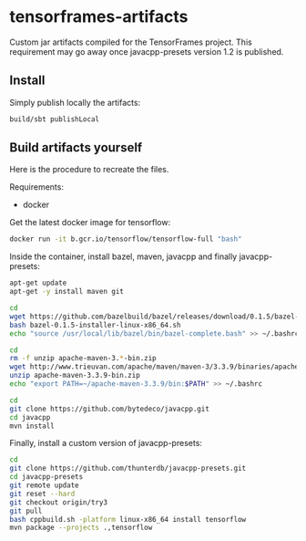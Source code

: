 # tensorframes-artifacts
Custom jar artifacts compiled for the TensorFrames project. This requirement may go away once
 javacpp-presets version 1.2 is published.

## Install

Simply publish locally the artifacts:

```bash
build/sbt publishLocal
```

## Build artifacts yourself

Here is the procedure to recreate the files.

Requirements:
 - docker

Get the latest docker image for tensorflow:

```bash
docker run -it b.gcr.io/tensorflow/tensorflow-full "bash"
```

Inside the container, install bazel, maven, javacpp and finally javacpp-presets:

```bash
apt-get update
apt-get -y install maven git

cd
wget https://github.com/bazelbuild/bazel/releases/download/0.1.5/bazel-0.1.5-installer-linux-x86_64.sh
bash bazel-0.1.5-installer-linux-x86_64.sh
echo "source /usr/local/lib/bazel/bin/bazel-complete.bash" >> ~/.bashrc

cd
rm -f unzip apache-maven-3.*-bin.zip
wget http://www.trieuvan.com/apache/maven/maven-3/3.3.9/binaries/apache-maven-3.3.9-bin.zip
unzip apache-maven-3.3.9-bin.zip
echo "export PATH=~/apache-maven-3.3.9/bin:$PATH" >> ~/.bashrc

cd
git clone https://github.com/bytedeco/javacpp.git
cd javacpp
mvn install
```

Finally, install a custom version of javacpp-presets:
```bash
cd
git clone https://github.com/thunterdb/javacpp-presets.git
cd javacpp-presets
git remote update
git reset --hard
git checkout origin/try3
git pull
bash cppbuild.sh -platform linux-x86_64 install tensorflow
mvn package --projects .,tensorflow
```
